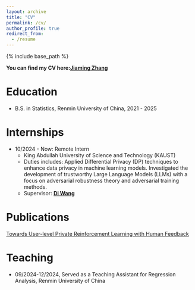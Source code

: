 ```yaml
---
layout: archive
title: "CV"
permalink: /cv/
author_profile: true
redirect_from:
  - /resume
---
```


{% include base_path %}

**You can find my CV here:[Jiaming Zhang](https://github.com/traderbxy/jiamingzhang.github.io/blob/master/assets/resume.pdf)**

Education
======
* B.S. in Statistics, Renmin University of China, 2021 - 2025

Internships
======
* 10/2024 - Now: Remote Intern
  * King Abdullah University of Science and Technology (KAUST)
  * Duties includes: Applied Differential Privacy (DP) techniques to enhance data privacy in machine learning models. Investigated the development of trustworthy Large Language Models (LLMs) with a focus on adversarial robustness theory and adversarial training methods.
  * Supervisor: **[Di Wang](https://shao3wangdi.github.io/)**
  

Publications
======
[Towards User-level Private Reinforcement Learning with Human Feedback](https://export.arxiv.org/abs/2502.17515)
  
  
Teaching
======
- 09/2024-12/2024, Served as a Teaching Assistant for Regression Analysis, Renmin University of China
  
